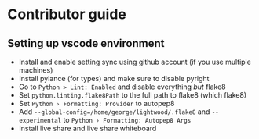 # Contributor guide

## Setting up vscode environment

* Install and enable setting sync using github account (if you use multiple machines)
* Install pylance (for types) and make sure to disable pyright
* Go to `Python > Lint: Enabled` and disable everything *but* flake8
* Set `python.linting.flake8Path` to the full path to flake8 (which flake8)
* Set `Python › Formatting: Provider` to autopep8
* Add `--global-config=/home/george/lightwood/.flake8` and `--experimental` to `Python › Formatting: Autopep8 Args`
* Install live share and live share whiteboard